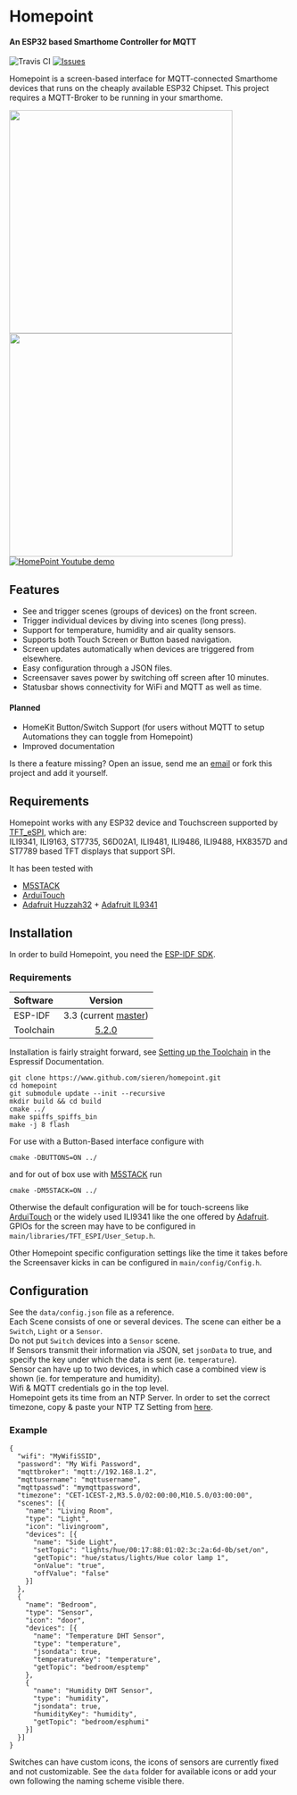 Homepoint
=============
#### An ESP32 based Smarthome Controller for MQTT

![Travis CI](https://travis-ci.org/sieren/Homepoint.svg?branch=master "Travis CI
Status")
[![Issues](https://img.shields.io/github/issues/sieren/Homepoint.svg
"Issues")](https://github.com/sieren/Homepoint/issues)

Homepoint is a screen-based interface for MQTT-connected Smarthome devices that runs
on the cheaply available ESP32 Chipset.
This project requires a MQTT-Broker to be running in your smarthome.

<img src="https://raw.githubusercontent.com/sieren/Homepoint/master/media/img1.jpg" width="400"><img src="https://raw.githubusercontent.com/sieren/Homepoint/master/media/img2.gif" width="400">  
[![HomePoint Youtube demo](https://raw.githubusercontent.com/sieren/Homepoint/master/media/youtube.png)](https://www.youtube.com/watch?v=bqzpkvtQSvY "HomePoint Youtube demo")


## Features

+ See and trigger scenes (groups of devices) on the front screen.
+ Trigger individual devices by diving into scenes (long press).
+ Support for temperature, humidity and air quality sensors.
+ Supports both Touch Screen or Button based navigation.
+ Screen updates automatically when devices are triggered from elsewhere.
+ Easy configuration through a JSON files.
+ Screensaver saves power by switching off screen after 10 minutes.
+ Statusbar shows connectivity for WiFi and MQTT as well as time.

#### Planned
+ HomeKit Button/Switch Support (for users without MQTT to setup Automations they can toggle from Homepoint)
+ Improved documentation  
  
Is there a feature missing? Open an issue, send me an [email](mailto:info@s-r-n.de) or fork this project and add it yourself.

## Requirements
Homepoint works with any ESP32 device and Touchscreen supported by [TFT_eSPI](https://github.com/Bodmer/TFT_eSPI), which are:  
ILI9341, ILI9163, ST7735, S6D02A1, ILI9481, ILI9486, ILI9488, HX8357D and ST7789 based TFT displays that support SPI.
  
It has been tested with  
+ [M5STACK](https://m5stack.com/collections/m5-core) 
+ [ArduiTouch](https://www.hwhardsoft.de/english/webshop/arduitouch/)  
+ [Adafruit Huzzah32](https://www.adafruit.com/product/3405) + [Adafruit IL9341](https://www.adafruit.com/product/2478)  


## Installation
In order to build Homepoint, you need the [ESP-IDF SDK](https://github.com/espressif/esp-idf).
### Requirements  

| Software       | Version                                                                                                                 |
| :------------- | :----------------------------------------------------------------------------------------------------------------------:|
|  ESP-IDF       | 3.3 (current [master](https://github.com/espressif/esp-idf))                                                            |
|  Toolchain     | [5.2.0](https://docs.espressif.com/projects/esp-idf/en/stable/get-started-cmake/index.html#step-1-set-up-the-toolchain) |
  
Installation is fairly straight forward, see [Setting up the Toolchain](https://docs.espressif.com/projects/esp-idf/en/stable/get-started-cmake/index.html#step-1-set-up-the-toolchain) in the Espressif Documentation.  
```
git clone https://www.github.com/sieren/homepoint.git
cd homepoint
git submodule update --init --recursive
mkdir build && cd build
cmake ../
make spiffs_spiffs_bin
make -j 8 flash
```  
For use with a Button-Based interface configure with
```
cmake -DBUTTONS=ON ../
```
and for out of box use with [M5STACK](https://m5stack.com/collections/m5-core) run
```
cmake -DM5STACK=ON ../
```
  
Otherwise the default configuration will be for touch-screens like [ArduiTouch](https://www.hwhardsoft.de/english/webshop/arduitouch/) or the widely used ILI9341 like the one offered by [Adafruit](https://www.adafruit.com/product/1770).
GPIOs for the screen may have to be configured in `main/libraries/TFT_ESPI/User_Setup.h`.  
  
Other Homepoint specific configuration settings like the time it takes before the Screensaver kicks in can be configured in `main/config/Config.h`.
  
## Configuration
See the `data/config.json` file as a reference.  
Each Scene consists of one or several devices. The scene can either be a `Switch`, `Light` or a `Sensor`.  
Do not put `Switch` devices into a `Sensor` scene.  
If Sensors transmit their information via JSON, set `jsonData` to true, and specify the key under which the data is sent (ie. `temperature`).  
Sensor can have up to two devices, in which case a combined view is shown (ie. for temperature and humidity).  
Wifi & MQTT credentials go in the top level.  
Homepoint gets its time from an NTP Server. In order to set the correct timezone, copy & paste your NTP TZ Setting from [here](https://remotemonitoringsystems.ca/time-zone-abbreviations.php).  

### Example
```
{
  "wifi": "MyWifiSSID",
  "password": "My Wifi Password",
  "mqttbroker": "mqtt://192.168.1.2",
  "mqttusername": "mqttusername",
  "mqttpasswd": "mymqttpassword",
  "timezone": "CET-1CEST-2,M3.5.0/02:00:00,M10.5.0/03:00:00",
  "scenes": [{
    "name": "Living Room",
    "type": "Light",
    "icon": "livingroom",
    "devices": [{
      "name": "Side Light",
      "setTopic": "lights/hue/00:17:88:01:02:3c:2a:6d-0b/set/on",
      "getTopic": "hue/status/lights/Hue color lamp 1",
      "onValue": "true",
      "offValue": "false"
    }]
  },
  {
    "name": "Bedroom",
    "type": "Sensor",
    "icon": "door",
    "devices": [{
      "name": "Temperature DHT Sensor",
      "type": "temperature",
      "jsondata": true,
      "temperatureKey": "temperature",
      "getTopic": "bedroom/esptemp"
    },
    {
      "name": "Humidity DHT Sensor",
      "type": "humidity",
      "jsondata": true,
      "humidityKey": "humidity",
      "getTopic": "bedroom/esphumi"
    }]
  }]
}
```
Switches can have custom icons, the icons of sensors are currently fixed and not customizable.
See the `data` folder for available icons or add your own following the naming scheme visible there.
